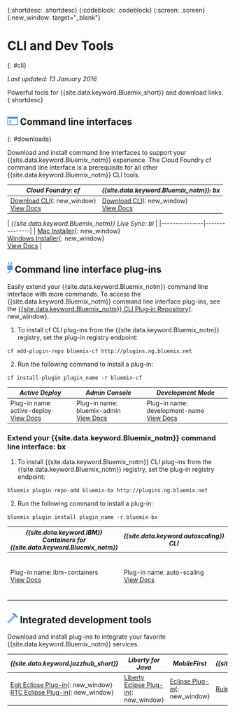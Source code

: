 {:shortdesc: .shortdesc}
{:codeblock: .codeblock}
{:screen: .screen}
{:new_window: target="_blank"}

# CLI and Dev Tools
{: #cli}

*Last updated: 13 January 2016*

Powerful tools for {{site.data.keyword.Bluemix_short}} and download links.
{:shortdesc}

## ![Command line interfaces](./images/CLI.png) Command line interfaces
{: #downloads}

Download and install command line interfaces to support your {{site.data.keyword.Bluemix_notm}} experience. The Cloud Foundry cf command line interface is a prerequisite for all other {{site.data.keyword.Bluemix_notm}} CLI tools.


| *Cloud Foundry: cf* |	*{{site.data.keyword.Bluemix_notm}}: bx* | 
|---------------------|---------------|
| [Download CLI](https://github.com/cloudfoundry/cli/releases){: new_window}  <br> [View Docs](./reference/cfcommands/index.html) | [Download CLI](http://clis.{DomainName}/){: new_window} <br> [View Docs](./reference/bluemix_cli/index.html)| 

| *{{site.data.keyword.Bluemix_notm}} Live Sync: bl* |
|---------------|---------------|
| [Mac Installer](ftp://public.dhe.ibm.com/cloud/bluemix/cli/Bluemix_bl.pkg){: new_window} <br> [Windows Installer](ftp://public.dhe.ibm.com/cloud/bluemix/cli/Bluemix_bl.exe){: new_window} <br> [View Docs](./reference/bl/index.html) |


## ![Command line interface plug-ins](./images/CLI_Plugin.png) Command line interface plug-ins

Easily extend your {{site.data.keyword.Bluemix_notm}} command line interface with more commands. To access the {{site.data.keyword.Bluemix_notm}} command line interface plug-ins, see the [{{site.data.keyword.Bluemix_notm}} CLI Plug-in Repository](http://plugins.{DomainName}/){: new_window}.

1. To install cf CLI plug-ins from the {{site.data.keyword.Bluemix_notm}} registry, set the plug-in registry endpoint:
```
cf add-plugin-repo bluemix-cf http://plugins.ng.bluemix.net
```
2. Run the following command to install a plug-in:
```
cf install-plugin plugin_name -r bluemix-cf
```

| *Active Deploy* | *Admin Console* | *Development Mode* | 
|-----------------|-----------------|-----------------|
| Plug-in name: active-deploy <br>  [View Docs](../services/ActiveDeploy/index.html#cli) |  Plug-in name: bluemix-admin <br> [View Docs](../cli/plugins/bluemix_admin/index.html) | Plug-in name: development-name <br> [View Docs](./plugins/dev_mode/index.html) | 

### Extend your {{site.data.keyword.Bluemix_notm}} command line interface: bx
1. To install {{site.data.keyword.Bluemix_notm}} CLI plug-ins from the {{site.data.keyword.Bluemix_notm}} registry, set the plug-in registry endpoint:
```
bluemix plugin repo-add bluemix-bx http://plugins.ng.bluemix.net
```
2. Run the following command to install a plug-in:
```
bluemix plugin install plugin_name -r bluemix-bx
```

| *{{site.data.keyword.IBM}} Containers for {{site.data.keyword.Bluemix_notm}}* | *{{site.data.keyword.autoscaling}} CLI* | *VPN* |
|-----|----|----|
| Plug-in name: ibm-containers <br> [View Docs](https://www.{DomainName}/docs/containers/container_cli_cfic.html#container_cli_cfic) | Plug-in name: auto-scaling <br> [View Docs](./plugins/auto-scaling/index.html) |Plug-in name: VPN <br> [View Docs](./plugins/vpn/index.html) |

## ![Integrated development tools](./images/Integrated_Dev_Tools.png) Integrated development tools


Download and install plug-ins to integrate your favorite {{site.data.keyword.Bluemix_notm}} services.

| *{{site.data.keyword.jazzhub_short}}* | *Liberty for Java* | *MobileFirst* | *{{site.data.keyword.rules_short}}* |
|-------------|----------|----------|----------|
| [Egit Eclipse Plug-in](https://hub.jazz.net/docs/reference/gitclient/#eclipse_using_egit){: new_window} <br> [RTC Eclipse Plug-in](https://hub.jazz.net/docs/reference/gitclient/#eclipse_using_rtc){: new_window} | [Liberty Eclipse Plug-in](https://developer.ibm.com/wasdev/downloads/liberty-profile-using-eclipse/){: new_window} | [Eclipse Plug-in](https://marketplace.eclipse.org/content/ibm-mobilefirst-platform-studio){: new_window} | [Rules Designer Eclipse Plug-in](../services/rules/index.html#rulov002) |

